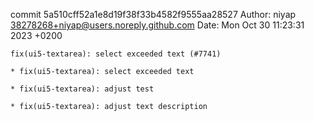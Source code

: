 commit 5a510cff52a1e8d19f38f33b4582f9555aa28527
Author: niyap <38278268+niyap@users.noreply.github.com>
Date:   Mon Oct 30 11:23:31 2023 +0200

    fix(ui5-textarea): select exceeded text (#7741)
    
    * fix(ui5-textarea): select exceeded text
    
    * fix(ui5-textarea): adjust test
    
    * fix(ui5-textarea): adjust text description
